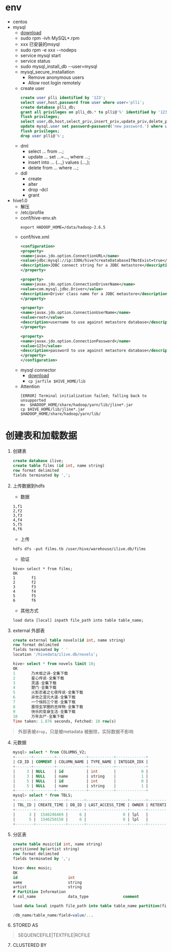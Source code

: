 # env
- centos
- mysql
    - [download](https://dev.mysql.com/downloads/mysql/)
    - sudo rpm -ivh MySQL*.rpm
    - xxx 已安装的msyql
    - sudo rpm -e xxx --nodeps 
    - service mysql start
    - service status 
    - sudo mysql_install_db --user=mysql
    - mysql_secure_installation
        - Remove anonymous users
        - Allow root login remotely
    - create user
        ```sql
        create user plli identified by '123';
        select user,host,password from user where user='plli';
        create database plli_db;
        grant all privileges on plli_db.* to plli@'%' identified by '123';
        flush privileges;
        select user,db,host,select_priv,insert_priv,update_priv,delete_priv from mysql.db where user='plli';
        update mysql.user set password=password('new password.') where user='plli' and host='%';
        flush privileges;
        drop user plli@'%';
        ```
    - dml
        - select ... from ...;
        - update ... set ...=..., where ...;
        - insert into ... (...,) values (...,);
        - delete from ... where ...;
    - ddl 
        - create
        - alter
        - drop
    -dcl 
        - grant
- hive1.0
    - 解压
    - /etc/profile
    - conf/hive-env.sh
        ```shell
        export HADOOP_HOME=/data/hadoop-2.6.5
        ```
    - conf/hive.xml
        ```xml
        <configuration>
        <property>
        <name>javax.jdo.option.ConnectionURL</name>
        <value>jdbc:mysql://ip:3306/hive?createDatabaseIfNotExist=true</value>
        <description>JDBC connect string for a JDBC metastore</description>
        </property>

        <property>
        <name>javax.jdo.option.ConnectionDriverName</name>
        <value>com.mysql.jdbc.Driver</value>
        <description>Driver class name for a JDBC metastore</description>
        </property>

        <property>
        <name>javax.jdo.option.ConnectionUserName</name>
        <value>root</value>
        <description>username to use against metastore database</description>
        </property>

        <property>
        <name>javax.jdo.option.ConnectionPassword</name>
        <value>123</value>
        <description>password to use against metastore database</description>
        </property>
        </configuration>
        ```
    - mysql connector
        - [download](https://dev.mysql.com/downloads/connector/j/5.1.html)
        - `cp jarfile $HIVE_HOME/lib`
    - Attention
        ```shell
        [ERROR] Terminal initialization failed; falling back to unsupported
        mv  $HADOOP_HOME/share/hadoop/yarn/lib/jline*.jar
        cp $HIVE_HOME/lib/jline*.jar $HADOOP_HOME/share/hadoop/yarn/lib/
        ``` 
# 创建表和加载数据

1. 创建表

    ```sql
    create database ilive;
    create table films (id int, name string)
    row format delimited
    fields terminated by ',';
    ```

2. 上传数据到hdfs

    - 数据
    ```
    1,f1
    2,f2
    3,f3
    4,f4
    5,f5
    6,f6
    ```
    - 上传
    ```shell
    hdfs dfs -put films.tb /user/hive/warehouse/ilive.db/films
    ```
    - 验证
    ```shell
    hive> select * from films;
    OK
    1       f1
    2       f2
    3       f3
    4       f4
    5       f5
    6       f6
    ```
    - 其他方式
    ```shell
    load data [local] inpath file_path into table table_name;
    ```
3. external 外部表
    ```sql
    create external table novels(id int, name string)
    row format delimited
    fields terminated by ' '
    location '/hivedata/ilive.db/novels';
    ```
    ```sql
    hive> select * from novels limit 10;
    OK
    1       乃木坂之诗-全集下载
    2       星心传说-全集下载
    3       灵道-全集下载
    4       楚门-全集下载
    5       火影忍者之七夜传说-全集下载
    6       异世之混元大道-全集下载
    7       一个俏妈三个爸-全集下载
    8       震惊玄学圈的吉祥物-全集下载
    9       快乐的变身生活-全集下载
    10      万年古尸-全集下载
    Time taken: 1.876 seconds, Fetched: 10 row(s)
    ```

> 外部表被`drop`，只是被metadata 被删除，实际数据不影响

4. 元数据
    ```sql
    mysql> select * from COLUMNS_V2;
    +-------+---------+-------------+-----------+-------------+
    | CD_ID | COMMENT | COLUMN_NAME | TYPE_NAME | INTEGER_IDX |
    +-------+---------+-------------+-----------+-------------+
    |     3 | NULL    | id          | int       |           0 |
    |     3 | NULL    | name        | string    |           1 |
    |     5 | NULL    | id          | int       |           0 |
    |     5 | NULL    | name        | string    |           1 |
    +-------+---------+-------------+-----------+-------------+
    mysql> select * from TBLS;
    +--------+-------------+-------+------------------+-------+-----------+-------+----------+----------------+--------------------+--------------------+
    | TBL_ID | CREATE_TIME | DB_ID | LAST_ACCESS_TIME | OWNER | RETENTION | SD_ID | TBL_NAME | TBL_TYPE       | VIEW_EXPANDED_TEXT | VIEW_ORIGINAL_TEXT |
    +--------+-------------+-------+------------------+-------+-----------+-------+----------+----------------+--------------------+--------------------+
    |      3 |  1546246469 |     6 |                0 | lpl   |         0 |     3 | films    | MANAGED_TABLE  | NULL               | NULL               |
    |      5 |  1546250158 |     6 |                0 | lpl   |         0 |     5 | novels   | EXTERNAL_TABLE | NULL               | NULL               |
    +--------+-------------+-------+------------------+-------+-----------+-------+----------+----------------+--------------------+--------------------+
    ```
5. 分区表

    ```sql
    create table music(id int, name string)
    partitioned by(artist string)
    row format delimited
    fields terminated by ',';

    hive> desc music;
    OK
    id                      int
    name                    string
    artist                  string
    # Partition Information
    # col_name              data_type               comment

    load data local inpath file_path into table table_name partition(field=field_value)

    /db_name/table_name/field=value/...  
    ```
6. STORED AS 
> SEQUENCEFILE|TEXTFILE|RCFILE

7. CLUSTERED BY
